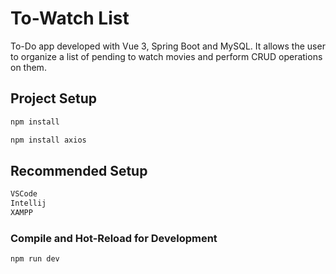 
# To-Watch List






To-Do app developed with Vue 3, Spring Boot and MySQL. It allows the user to organize a list of pending to watch movies and perform CRUD operations on them.

## Project Setup

```sh
npm install
```

```sh
npm install axios
```
## Recommended Setup

```sh
VSCode
Intellij
XAMPP
```

### Compile and Hot-Reload for Development

```sh
npm run dev
```
